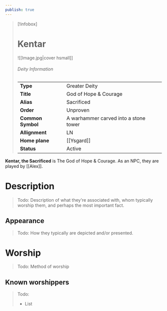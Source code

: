 ```yaml
---
publish: true
---
```

> [!infobox]  
> # Kentar
> ![[Image.jpg|cover hsmall]]  
> ###### Deity Information
> | | |  
> |---|---|  
> | **Type** | Greater Deity |
> | **Title** | God of Hope & Courage |
> | **Alias** | Sacrificed | 
> | **Order** | Unproven |
> | **Common Symbol** | A warhammer carved into a stone tower |
> | **Allignment** | LN |
> | **Home plane** |[[Ysgard]] |
> | **Status** | Active |

**Kentar, the Sacrificed** is The God of Hope & Courage. As an NPC, they are played by [[Alex]].
# Description
> Todo: Description of what they're associated with, whom typically worship them, and perhaps the most important fact.
## Appearance
> Todo: How they typically are depicted and/or presented.
# Worship
> Todo: Method of worship
## Known worshippers
> Todo: 
> - List
